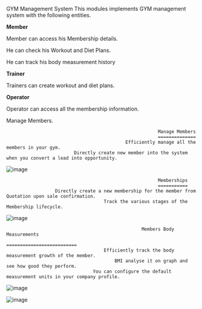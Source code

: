 GYM Management System
This modules implements GYM management system with the following entities.

 **Member**
 
 Member can access his Membership details.
 
 He can check his Workout and Diet Plans.
 
 He can track his body measurement history

**Trainer**

Trainers can create workout and diet plans.

**Operator**

Operator can access all the membership information.

Manage Members.

                                                            Manage Members  
                                                            ==============
                                                Efficiently manage all the members in your gym.
                             Directly create new member into the system when you convert a lead into opportunity.
![image](https://user-images.githubusercontent.com/12432802/194911369-14e9ef01-ac7c-41d4-9ba8-9618a2281f1b.png)
                                                            
                                                            Memberships
                                                            ===========
                      Directly create a new membership for the member from Quotation upon sale confirmation.
                                        Track the various stages of the Membership lifecycle.
![image](https://user-images.githubusercontent.com/12432802/194913254-d56c3382-58db-4477-82df-cab93b5cae01.png)

                                                      Members Body Measurements
                                                      ==========================
                                        Efficiently track the body measurement growth of the member.
                                            BMI analyse it on graph and see how good they perform.
                                    You can configure the default measurement units in your company profile.
  ![image](https://user-images.githubusercontent.com/12432802/194913895-544e047d-edbc-4c0e-9f4e-110aedf55d3b.png)
  
  ![image](https://user-images.githubusercontent.com/12432802/194915157-360e5dc3-86f5-4c77-8964-e324418fe1d7.png)

